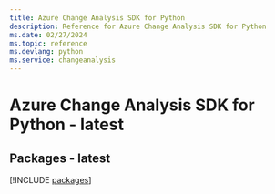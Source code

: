 ```yaml
---
title: Azure Change Analysis SDK for Python
description: Reference for Azure Change Analysis SDK for Python
ms.date: 02/27/2024
ms.topic: reference
ms.devlang: python
ms.service: changeanalysis
---
```

# Azure Change Analysis SDK for Python - latest
## Packages - latest
[!INCLUDE [packages](change-analysis-index.md)]